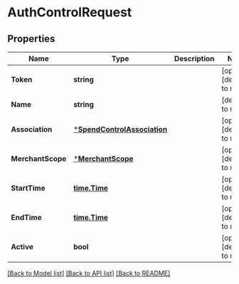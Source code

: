 # AuthControlRequest

## Properties
Name | Type | Description | Notes
------------ | ------------- | ------------- | -------------
**Token** | **string** |  | [optional] [default to null]
**Name** | **string** |  | [default to null]
**Association** | [***SpendControlAssociation**](spend_control_association.md) |  | [optional] [default to null]
**MerchantScope** | [***MerchantScope**](merchant_scope.md) |  | [optional] [default to null]
**StartTime** | [**time.Time**](time.Time.md) |  | [optional] [default to null]
**EndTime** | [**time.Time**](time.Time.md) |  | [optional] [default to null]
**Active** | **bool** |  | [optional] [default to null]

[[Back to Model list]](../README.md#documentation-for-models) [[Back to API list]](../README.md#documentation-for-api-endpoints) [[Back to README]](../README.md)


